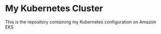 # My Kubernetes Cluster

This is the repository containing my Kubernetes configuration on Amazon EKS
